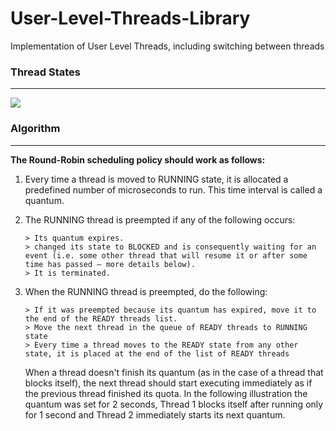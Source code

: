 # User-Level-Threads-Library
Implementation of User Level Threads, including switching between threads

### Thread States
-----------
![](https://www.d.umn.edu/~gshute/os/images/states.png)

### Algorithm
-----------
**The Round-Robin scheduling policy should work as follows:**

  1. Every time a thread is moved to RUNNING state, it is allocated a predefined number of microseconds to run. This time interval is called a quantum.
  
  2. The RUNNING thread is preempted if any of the following occurs:  
    
    
     `> Its quantum expires.`  
     `> changed its state to BLOCKED and is consequently waiting for an event (i.e. some other
    thread that will resume it or after some time has passed – more details below).`  
     `> It is terminated.`
     
 
 3. When the RUNNING thread is preempted, do the following:
 
 
    `> If it was preempted because its quantum has expired, move it to the end of the READY threads list.`\
    `> Move the next thread in the queue of READY threads to RUNNING state`\
    `> Every time a thread moves to the READY state from any other state, it is placed at the end of the list of READY threads`
    
    
    When a thread doesn't finish its quantum (as in the case of a thread that blocks itself), the next
    thread should start executing immediately as if the previous thread finished its quota.
    In the following illustration the quantum was set for 2 seconds, Thread 1 blocks itself after running
    only for 1 second and Thread 2 immediately starts its next quantum.

